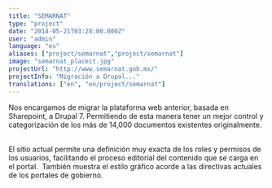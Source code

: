 ```yaml
---
title: "SEMARNAT"
type: "project"
date: "2014-05-21T03:28:00.000Z"
user: "admin"
language: "es"
aliases: ["project/semarnat","project/semarnat"]
image: "semarnat_placeit.jpg"
projectUrl: "http://www.semarnat.gob.mx/"
projectInfo: "Migración a Drupal..."
translations: ["en", "en/project/semarnat"]
---
```


Nos encargamos de migrar la plataforma web anterior, basada en Sharepoint, a Drupal 7. Permitiendo de esta manera tener un mejor control y categorización de los más de 14,000 documentos existentes originalmente.  

El sitio actual permite una definición muy exacta de los roles y permisos de los usuarios, facilitando el proceso editorial del contenido que se carga en el portal.  También muestra el estilo gráfico acorde a las directivas actuales de los portales de gobierno.